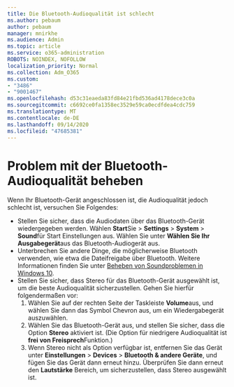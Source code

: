 ```yaml
---
title: Die Bluetooth-Audioqualität ist schlecht
ms.author: pebaum
author: pebaum
manager: mnirkhe
ms.audience: Admin
ms.topic: article
ms.service: o365-administration
ROBOTS: NOINDEX, NOFOLLOW
localization_priority: Normal
ms.collection: Adm_O365
ms.custom:
- "3486"
- "9001467"
ms.openlocfilehash: d53c31eaeda83fd84e21fbd536ad4178dece3c0a
ms.sourcegitcommit: c6692ce0fa1358ec3529e59ca0ecdfdea4cdc759
ms.translationtype: MT
ms.contentlocale: de-DE
ms.lasthandoff: 09/14/2020
ms.locfileid: "47685381"
---
```

# <a name="fix-bluetooth-audio-quality-issue"></a>Problem mit der Bluetooth-Audioqualität beheben

Wenn Ihr Bluetooth-Gerät angeschlossen ist, die Audioqualität jedoch schlecht ist, versuchen Sie Folgendes:

- Stellen Sie sicher, dass die Audiodaten über das Bluetooth-Gerät wiedergegeben werden. Wählen **Start**Sie  >  **Settings**  >  **System**  >  **Sound**für Start Einstellungen aus. Wählen Sie unter **Wählen Sie Ihr Ausgabegerät**aus das Bluetooth-Audiogerät aus.
- Unterbrechen Sie andere Dinge, die möglicherweise Bluetooth verwenden, wie etwa die Dateifreigabe über Bluetooth. Weitere Informationen finden Sie unter [Beheben von Soundproblemen in Windows 10](https://support.microsoft.com/help/4520288/windows-10-fix-sound-problems).
- Stellen Sie sicher, dass Stereo für das Bluetooth-Gerät ausgewählt ist, um die beste Audioqualität sicherzustellen. Gehen Sie hierfür folgendermaßen vor: 
    1. Wählen Sie auf der rechten Seite der Taskleiste **Volume**aus, und wählen Sie dann das Symbol Chevron aus, um ein Wiedergabegerät auszuwählen.
    2. Wählen Sie das Bluetooth-Gerät aus, und stellen Sie sicher, dass die Option **Stereo** aktiviert ist. (Die Option für niedrigere Audioqualität ist **frei von Freisprech**Funktion.)
    3. Wenn Stereo nicht als Option verfügbar ist, entfernen Sie das Gerät unter **Einstellungen**  >  **Devices**  >  **Bluetooth & andere Geräte**, und fügen Sie das Gerät dann erneut hinzu. Überprüfen Sie dann erneut den **Lautstärke** Bereich, um sicherzustellen, dass Stereo ausgewählt ist.

